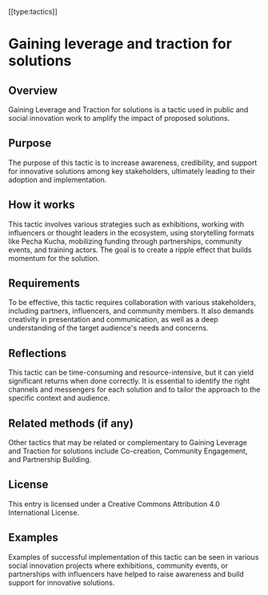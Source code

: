 [[type:tactics]]

# Gaining leverage and traction for solutions

## Overview
Gaining Leverage and Traction for solutions is a tactic used in public and social innovation work to amplify the impact of proposed solutions.

## Purpose
The purpose of this tactic is to increase awareness, credibility, and support for innovative solutions among key stakeholders, ultimately leading to their adoption and implementation.

## How it works
This tactic involves various strategies such as exhibitions, working with influencers or thought leaders in the ecosystem, using storytelling formats like Pecha Kucha, mobilizing funding through partnerships, community events, and training actors. The goal is to create a ripple effect that builds momentum for the solution.

## Requirements
To be effective, this tactic requires collaboration with various stakeholders, including partners, influencers, and community members. It also demands creativity in presentation and communication, as well as a deep understanding of the target audience's needs and concerns.

## Reflections
This tactic can be time-consuming and resource-intensive, but it can yield significant returns when done correctly. It is essential to identify the right channels and messengers for each solution and to tailor the approach to the specific context and audience.

## Related methods (if any)
Other tactics that may be related or complementary to Gaining Leverage and Traction for solutions include Co-creation, Community Engagement, and Partnership Building.

## License
This entry is licensed under a Creative Commons Attribution 4.0 International License.

## Examples
Examples of successful implementation of this tactic can be seen in various social innovation projects where exhibitions, community events, or partnerships with influencers have helped to raise awareness and build support for innovative solutions.